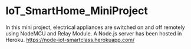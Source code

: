 # IoT_SmartHome_MiniProject
In this mini project, electrical appliances are switched on and off remotely using NodeMCU and Relay Module. A Node.js server has been hosted in Heroku. https://node-iot-smartclass.herokuapp.com/
